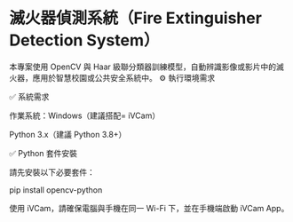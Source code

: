 # 滅火器偵測系統（Fire Extinguisher Detection System）
本專案使用 OpenCV 與 Haar 級聯分類器訓練模型，自動辨識影像或影片中的滅火器，應用於智慧校園或公共安全系統中。
⚙️ 執行環境需求

✅ 系統需求

作業系統：Windows（建議搭配= iVCam）

Python 3.x（建議 Python 3.8+）

✅ Python 套件安裝

請先安裝以下必要套件：

pip install opencv-python

使用 iVCam，請確保電腦與手機在同一 Wi-Fi 下，並在手機端啟動 iVCam App。